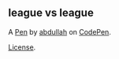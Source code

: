 league vs league
----------------


A [Pen](https://codepen.io/dgailh/pen/LyZadj) by [abdullah](http://codepen.io/dgailh) on [CodePen](http://codepen.io/).

[License](https://codepen.io/dgailh/pen/LyZadj/license).